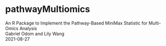 # pathwayMultiomics
An R Package to Implement the Pathway-Based MiniMax Statistic for Multi-Omics Analysis  
Gabriel Odom and Lily Wang  
2021-08-27  

